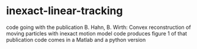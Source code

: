 # inexact-linear-tracking
code going with the publication B. Hahn, B. Wirth: Convex reconstruction of moving particles with inexact motion model
code produces figure 1 of that publication
code comes in a Matlab and a python version
